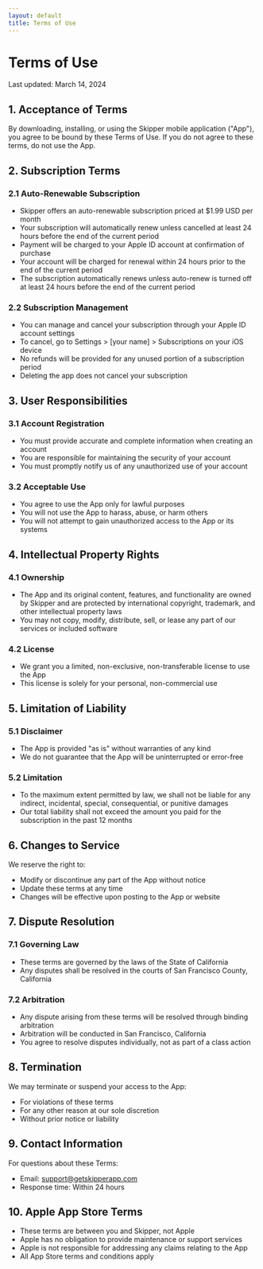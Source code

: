 ```yaml
---
layout: default
title: Terms of Use
---
```


# Terms of Use

Last updated: March 14, 2024

## 1. Acceptance of Terms

By downloading, installing, or using the Skipper mobile application ("App"), you agree to be bound by these Terms of Use. If you do not agree to these terms, do not use the App.

## 2. Subscription Terms

### 2.1 Auto-Renewable Subscription
- Skipper offers an auto-renewable subscription priced at $1.99 USD per month
- Your subscription will automatically renew unless cancelled at least 24 hours before the end of the current period
- Payment will be charged to your Apple ID account at confirmation of purchase
- Your account will be charged for renewal within 24 hours prior to the end of the current period
- The subscription automatically renews unless auto-renew is turned off at least 24 hours before the end of the current period

### 2.2 Subscription Management
- You can manage and cancel your subscription through your Apple ID account settings
- To cancel, go to Settings > [your name] > Subscriptions on your iOS device
- No refunds will be provided for any unused portion of a subscription period
- Deleting the app does not cancel your subscription

## 3. User Responsibilities

### 3.1 Account Registration
- You must provide accurate and complete information when creating an account
- You are responsible for maintaining the security of your account
- You must promptly notify us of any unauthorized use of your account

### 3.2 Acceptable Use
- You agree to use the App only for lawful purposes
- You will not use the App to harass, abuse, or harm others
- You will not attempt to gain unauthorized access to the App or its systems

## 4. Intellectual Property Rights

### 4.1 Ownership
- The App and its original content, features, and functionality are owned by Skipper and are protected by international copyright, trademark, and other intellectual property laws
- You may not copy, modify, distribute, sell, or lease any part of our services or included software

### 4.2 License
- We grant you a limited, non-exclusive, non-transferable license to use the App
- This license is solely for your personal, non-commercial use

## 5. Limitation of Liability

### 5.1 Disclaimer
- The App is provided "as is" without warranties of any kind
- We do not guarantee that the App will be uninterrupted or error-free

### 5.2 Limitation
- To the maximum extent permitted by law, we shall not be liable for any indirect, incidental, special, consequential, or punitive damages
- Our total liability shall not exceed the amount you paid for the subscription in the past 12 months

## 6. Changes to Service

We reserve the right to:
- Modify or discontinue any part of the App without notice
- Update these terms at any time
- Changes will be effective upon posting to the App or website

## 7. Dispute Resolution

### 7.1 Governing Law
- These terms are governed by the laws of the State of California
- Any disputes shall be resolved in the courts of San Francisco County, California

### 7.2 Arbitration
- Any dispute arising from these terms will be resolved through binding arbitration
- Arbitration will be conducted in San Francisco, California
- You agree to resolve disputes individually, not as part of a class action

## 8. Termination

We may terminate or suspend your access to the App:
- For violations of these terms
- For any other reason at our sole discretion
- Without prior notice or liability

## 9. Contact Information

For questions about these Terms:
- Email: support@getskipperapp.com
- Response time: Within 24 hours

## 10. Apple App Store Terms

- These terms are between you and Skipper, not Apple
- Apple has no obligation to provide maintenance or support services
- Apple is not responsible for addressing any claims relating to the App
- All App Store terms and conditions apply 
